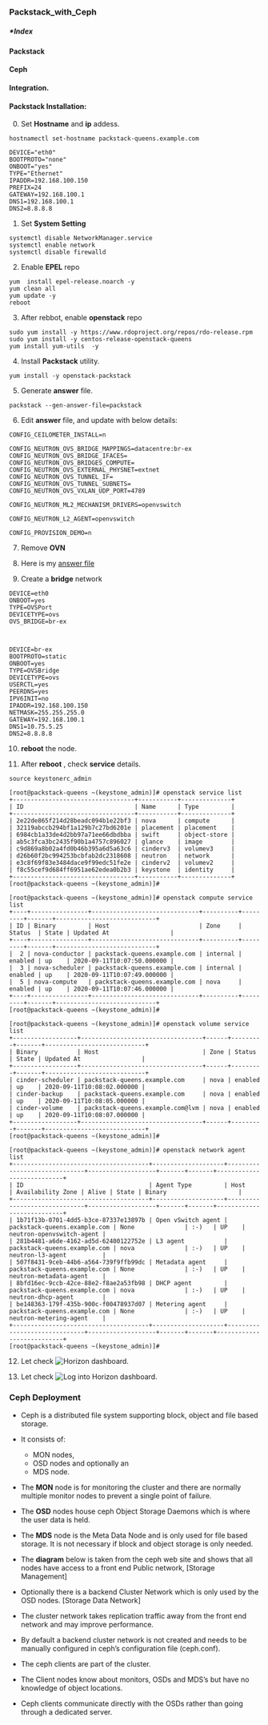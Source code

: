 ### Packstack_with_Ceph

##### *Index

#### Packstack

#### Ceph 

#### Integration. 

#### Packstack Installation:

0) Set **Hostname** and **ip** addess. 

~~~
hostnamectl set-hostname packstack-queens.example.com
~~~

~~~
DEVICE="eth0"
BOOTPROTO="none"
ONBOOT="yes"
TYPE="Ethernet"
IPADDR=192.168.100.150
PREFIX=24
GATEWAY=192.168.100.1
DNS1=192.168.100.1
DNS2=8.8.8.8
~~~

1) Set **System Setting** 

~~~
systemctl disable NetworkManager.service
systemctl enable network
systemctl disable firewalld
~~~

2) Enable **EPEL** repo

~~~
yum  install epel-release.noarch -y
yum clean all
yum update -y 
reboot
~~~

3) After rebbot, enable **openstack** repo

~~~
sudo yum install -y https://www.rdoproject.org/repos/rdo-release.rpm
sudo yum install -y centos-release-openstack-queens
yum install yum-utils  -y
~~~

4) Install **Packstack** utility. 

~~~
yum install -y openstack-packstack
~~~

5) Generate **answer** file. 

~~~
packstack --gen-answer-file=packstack 
~~~

6) Edit **answer** file, and update with below details:

~~~
CONFIG_CEILOMETER_INSTALL=n
~~~

~~~
CONFIG_NEUTRON_OVS_BRIDGE_MAPPINGS=datacentre:br-ex
CONFIG_NEUTRON_OVS_BRIDGE_IFACES=
CONFIG_NEUTRON_OVS_BRIDGES_COMPUTE=
CONFIG_NEUTRON_OVS_EXTERNAL_PHYSNET=extnet
CONFIG_NEUTRON_OVS_TUNNEL_IF=
CONFIG_NEUTRON_OVS_TUNNEL_SUBNETS=
CONFIG_NEUTRON_OVS_VXLAN_UDP_PORT=4789
~~~

~~~
CONFIG_NEUTRON_ML2_MECHANISM_DRIVERS=openvswitch
~~~

~~~
CONFIG_NEUTRON_L2_AGENT=openvswitch
~~~

~~~
CONFIG_PROVISION_DEMO=n
~~~

7) Remove **OVN**

8) Here is my [answer file](https://github.com/NileshChandekar/ceph_openstack-packstack-/blob/master/images/answer.txt)

9) Create a **bridge** network

~~~
DEVICE=eth0
ONBOOT=yes
TYPE=OVSPort
DEVICETYPE=ovs
OVS_BRIDGE=br-ex



DEVICE=br-ex
BOOTPROTO=static
ONBOOT=yes
TYPE=OVSBridge
DEVICETYPE=ovs
USERCTL=yes
PEERDNS=yes
IPV6INIT=no
IPADDR=192.168.100.150
NETMASK=255.255.255.0
GATEWAY=192.168.100.1
DNS1=10.75.5.25
DNS2=8.8.8.8
~~~

10) **reboot** the node. 

11) After **reboot** , check **service** details. 

~~~
source keystonerc_admin
~~~

~~~
[root@packstack-queens ~(keystone_admin)]# openstack service list
+----------------------------------+-----------+--------------+
| ID                               | Name      | Type         |
+----------------------------------+-----------+--------------+
| 2e22de865f214d28beadc094b1e22bf3 | nova      | compute      |
| 32119abccb294bf1a129b7c27bd6201e | placement | placement    |
| 6984cb1a33de4d2bb97a71ee66dbdbba | swift     | object-store |
| ab5c3fca3bc2435f90b1a4757c896027 | glance    | image        |
| c9d869a8b02a4fd0b46b395a6d5a63c6 | cinderv3  | volumev3     |
| d26b60f2bc994253bcbfab2dc2318608 | neutron   | network      |
| e3c8f69f83e3484dace9f99edc51fe2e | cinderv2  | volumev2     |
| f8c55cef9d684ff6951ae62edea0b2b3 | keystone  | identity     |
+----------------------------------+-----------+--------------+
[root@packstack-queens ~(keystone_admin)]# 
~~~

~~~
[root@packstack-queens ~(keystone_admin)]# openstack compute service list
+----+----------------+------------------------------+----------+---------+-------+----------------------------+
| ID | Binary         | Host                         | Zone     | Status  | State | Updated At                 |
+----+----------------+------------------------------+----------+---------+-------+----------------------------+
|  2 | nova-conductor | packstack-queens.example.com | internal | enabled | up    | 2020-09-11T10:07:50.000000 |
|  3 | nova-scheduler | packstack-queens.example.com | internal | enabled | up    | 2020-09-11T10:07:49.000000 |
|  5 | nova-compute   | packstack-queens.example.com | nova     | enabled | up    | 2020-09-11T10:07:46.000000 |
+----+----------------+------------------------------+----------+---------+-------+----------------------------+
[root@packstack-queens ~(keystone_admin)]# 
~~~

~~~
[root@packstack-queens ~(keystone_admin)]# openstack volume service list
+------------------+----------------------------------+------+---------+-------+----------------------------+
| Binary           | Host                             | Zone | Status  | State | Updated At                 |
+------------------+----------------------------------+------+---------+-------+----------------------------+
| cinder-scheduler | packstack-queens.example.com     | nova | enabled | up    | 2020-09-11T10:08:02.000000 |
| cinder-backup    | packstack-queens.example.com     | nova | enabled | up    | 2020-09-11T10:08:05.000000 |
| cinder-volume    | packstack-queens.example.com@lvm | nova | enabled | up    | 2020-09-11T10:08:07.000000 |
+------------------+----------------------------------+------+---------+-------+----------------------------+
[root@packstack-queens ~(keystone_admin)]# 
~~~

~~~
[root@packstack-queens ~(keystone_admin)]# openstack network agent list
+--------------------------------------+--------------------+------------------------------+-------------------+-------+-------+---------------------------+
| ID                                   | Agent Type         | Host                         | Availability Zone | Alive | State | Binary                    |
+--------------------------------------+--------------------+------------------------------+-------------------+-------+-------+---------------------------+
| 1b71f13b-0701-4dd5-b3ce-87337e13897b | Open vSwitch agent | packstack-queens.example.com | None              | :-)   | UP    | neutron-openvswitch-agent |
| 281b4481-a6de-4162-ad5d-62400122752e | L3 agent           | packstack-queens.example.com | nova              | :-)   | UP    | neutron-l3-agent          |
| 507f8431-9ceb-44b6-a564-739f9ffb99dc | Metadata agent     | packstack-queens.example.com | None              | :-)   | UP    | neutron-metadata-agent    |
| 8bfd16ec-9ccb-42ce-88e2-f8ae2a53fb98 | DHCP agent         | packstack-queens.example.com | nova              | :-)   | UP    | neutron-dhcp-agent        |
| be148363-179f-435b-900c-f00478937d07 | Metering agent     | packstack-queens.example.com | None              | :-)   | UP    | neutron-metering-agent    |
+--------------------------------------+--------------------+------------------------------+-------------------+-------+-------+---------------------------+
[root@packstack-queens ~(keystone_admin)]# 
~~~

12) Let check ![Horizon](https://github.com/NileshChandekar/ceph_openstack-packstack-/tree/master/images/1.png)  dashboard. 

13) Let check ![Log into Horizon](https://github.com/NileshChandekar/ceph_openstack-packstack-/tree/master/images/2.png)  dashboard.


### Ceph Deployment 

* Ceph is a distributed file system supporting block, object and file based storage. 

* It consists of: 

	* MON nodes, 
	* OSD nodes and optionally an 
	* MDS node. 

* The **MON** node is for monitoring the cluster and there are normally multiple monitor nodes to prevent a single point of failure. 

* The **OSD** nodes house ceph Object Storage Daemons which is where the user data is held. 

* The **MDS** node is the Meta Data Node and is only used for file based storage. It is not necessary if block and object storage is only needed. 

* The **diagram** below is taken from the ceph web site and shows that all nodes have access to a front end Public network, [Storage Management] 

* Optionally there is a backend Cluster Network which is only used by the OSD nodes. [Storage Data Network]

* The cluster network takes replication traffic away from the front end network and may improve performance. 

* By default a backend cluster network is not created and needs to be manually configured in ceph’s configuration file (ceph.conf).

* The ceph clients are part of the cluster.

* The Client nodes know about monitors, OSDs and MDS’s but have no knowledge of object locations. 

* Ceph clients communicate directly with the OSDs rather than going through a dedicated server.

